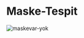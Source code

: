 # Maske-Tespit

![maskevar-yok](https://user-images.githubusercontent.com/50777381/124307980-4035ff00-db71-11eb-8ea5-aa8cae641556.PNG)
